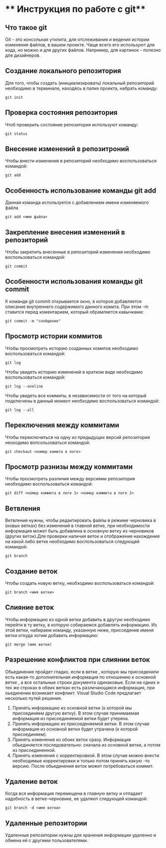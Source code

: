 # ** Инструкция по работе с git**

## Что такое git

Git - это консольная утилита, для отслеживания и ведения истории изменения файлов, в вашем проекте. Чаще всего его используют для кода, но можно и для других файлов. Например, для картинок - полезно для дизайнеров.

## Создание локального репозитория

Для того, чтобы создать (инициализировать) локальный репозиторий необходимо в терминале, находясь в папке проекта, набрать команду:

    git init

## Проверка состояния репозитория
Чтоб проверить состояние репозитория используют команду:

    git status

## Внесение изменений в репозитроний
Чтобы внести изменения в репозиторий необходимо воспользоваться командой:

    git add

## Особенность использование команды git add
Данная команда используется с добавлением имени изменяемого файла

    git add <имя файла>

## Закрепление внесения изменений в репозиторий 
Чтобы закрепить внесенные в репозиторий изменения необходимо воспользоваться командой: 

    git commit

## Особенности использования команды git commit
К команде git commit открывается окно, в которое добавляется описание внутреннего содержимого данного комита. При этом -m ставится перед коментарием, который обрамляется кавычками:

    git commit -m "сообщение"

## Просмотр истории коммитов
Чтобы просмотреть историю созданных комитов необходимо воспользоваться командой:

    git log

Чтобы увидеть историю изменений в кратком виде необходимо воспользоваться командой:

    git log --oneline

Чтобы увидеть все коммиты, в независимости от того на который подключены в данный момент необходимо воспользоваться командой:

    git log --all

## Переключения между коммитами
Чтобы переключиться на одну из предыдущих версий репозитория неоходимо вопсользоваться командой:

    git checkaut <номер комита в логе>

## Просмотр разнизы между коммитами
Чтобы просмотреть различия между версиями репозитория необходимо воспользоваться командой:

    git diff <номер коммита в логе 1> <номер коммита в логе 2>

## Ветвления 
Ветвления нужны, чтобы редактировать файлы в режиме черновика в (новых ветках) без изменений в главной ветке, при необходимости информация может быть добавлена в основную ветку из черновиков (других веток).Для проверки наличия веток и отображения нахождения на какой либо ветке необходимо воспользоваться следующей командой:  

    git branch

## Cоздание веток
Чтобы создать новую ветку, необходимо воспользоваться командой:

    git branch <имя ветки>

## Слияние веток
Чтобы информацию из одной ветки добавить в другую необходимо перейти в ту ветку, в которую собираемся добавлять информацию. Из этой ветки, набираем команду, указанную ниже, присоеденив именя ветки откуда хотим добавить информацию:

    
    git merge (имя ветки)

## Разрешение конфликтов при слиянии веток 
Обьединение пройдет гладко, если в ветке , которую мы присоеденили есть какая-то дополнительная информация по отношению к основной ветке , а все остальные строки документа одинаковые.
Если на одних и тех же строках в обеих ветках есть различающаяся информация, при оьединении возникает конфликт. Visual Studio Code предлагает несколько путей решения. 
1. Принять информацию из основной ветки  (к которой мы присоединяем другую ветку). В этом случае принимаемая информация из присоединяемой ветки будет утеряна.
2. Принять информацию из присоеденяемой ветки. В этом случае информация из основной ветки будет утрачена (к которой присоединяем).
3. Принять изменения из обоих веток сразу. Информация обьединяется последовательно: сначала из основной ветки, а потом из присоединенной.
4. Принять изменения с корректировкой. В этом случае можно внести необходимые корректировки и только потом принять какую -то версию. 
После обьединения веток может потребоваться коммит.

## Удаление веток
 Когда вся информация перемещена в главную ветку и отпадает надобность в ветке-черновике, ее удаляют следующей командой:

    git branch -d <имя ветки>

## Удаленные репозитории
Удаленные репозитории нужны для хранения информации удаленно и обмена ей с другими пользователями. 
